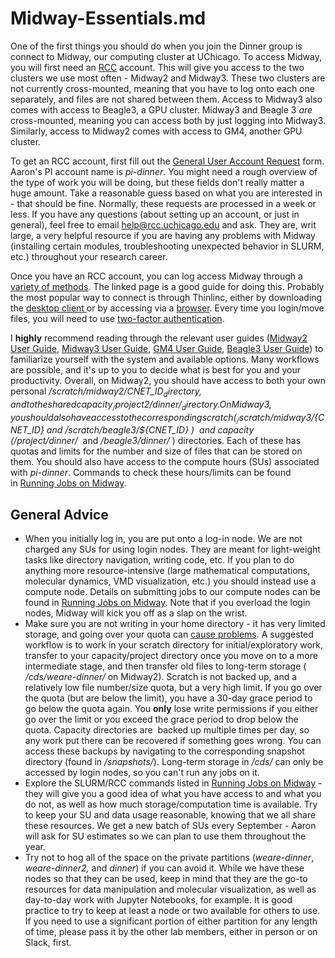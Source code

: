 # Midway-Essentials.md
One of the first things you should do when you join the Dinner group is connect to Midway, our computing cluster at UChicago. To access Midway, you will first need an [RCC](https://rcc.uchicago.edu/) account. This will give you access to the two clusters we use most often - Midway2 and Midway3. These two clusters are not currently cross-mounted, meaning that you have to log onto each one separately, and files are not shared between them. Access to Midway3 also comes with access to Beagle3, a GPU cluster. Midway3 and Beagle 3 _are_ cross-mounted, meaning you can access both by just logging into Midway3. Similarly, access to Midway2 comes with access to GM4, another GPU cluster.

To get an RCC account, first fill out the [General User Account Request](https://rcc.uchicago.edu/accounts-allocations/general-user-account-request) form. Aaron's PI account name is _pi-dinner_. You might need a rough overview of the type of work you will be doing, but these fields don't really matter a huge amount. Take a reasonable guess based on what you are interested in - that should be fine. Normally, these requests are processed in a week or less. If you have any questions (about setting up an account, or just in general), feel free to email [help@rcc.uchicago.edu](mailto:help@rcc.uchicago.edu) and ask. They are, writ large, a very helpful resource if you are having any problems with Midway (installing certain modules, troubleshooting unexpected behavior in SLURM, etc.) throughout your research career. 

Once you have an RCC account, you can log access Midway through a [variety of methods](https://rcc.uchicago.edu/docs/connecting/index.html). The linked page is a good guide for doing this. Probably the most popular way to connect is through Thinlinc, either by downloading the [desktop client ](https://www.cendio.com/thinlinc/download)or by accessing via a [browser](https://midway2.rcc.uchicago.edu). Every time you login/move files, you will need to use [two-factor authentication](https://cnet.uchicago.edu/2FA/index.htm).

I **highly** recommend reading through the relevant user guides ([Midway2 User Guide](https://rcc.uchicago.edu/docs/), [Midway3 User Guide,](https://mdw3.rcc.uchicago.edu/user-guide/) [GM4 User Guide](https://gm4.rcc.uchicago.edu/), [Beagle3 User Guide](https://git.rcc.uchicago.edu/rcc-public/beagle3/-/wikis/Beagle3-User-Guide)) to familiarize yourself with the system and available options. Many workflows are possible, and it's up to you to decide what is best for you and your productivity. Overall, on Midway2, you should have access to both your own personal _/scratch/midway2/${CNET\_ID}_ directory, and to the shared capacity _/project2/dinner/_ directory. On Midway3, you should also have access to the corresponding scratch (_/scratch/midway3/${CNET\_ID} _and _/scratch/beagle3/${CNET\_ID}_ )  and capacity (_/project/dinner/_  and _/beagle3/dinner/_ ) directories. Each of these has quotas and limits for the number and size of files that can be stored on them. You should also have access to the compute hours (SUs) associated with _pi-dinner_. Commands to check these hours/limits can be found in [Running Jobs on Midway](/display/thecookbook/Running+Jobs+on+Midway). 

General Advice
--------------

*   When you initially log in, you are put onto a log-in node. We are not charged any SUs for using login nodes. They are meant for light-weight tasks like directory navigation, writing code, etc. If you plan to do anything more resource-intensive (large mathematical computations, molecular dynamics, VMD visualization, etc.) you should instead use a compute node. Details on submitting jobs to our compute nodes can be found in [Running Jobs on Midway](/display/thecookbook/Running+Jobs+on+Midway). Note that if you overload the login nodes, Midway will kick you off as a slap on the wrist. 
*   Make sure you are not writing in your home directory - it has very limited storage, and going over your quota can [cause problems](/pages/viewpage.action?pageId=243238385). A suggested workflow is to work in your scratch directory for initial/exploratory work, transfer to your capacity/project directory once you move on to a more intermediate stage, and then transfer old files to long-term storage ( _/cds/weare-dinner/_ on Midway2). Scratch is not backed up, and a relatively low file number/size quota, but a very high limit. If you go over the quota (but are below the limit), you have a 30-day grace period to go below the quota again. You **only** lose write permissions if you either go over the limit or you exceed the grace period to drop below the quota. Capacity directories are  backed up multiple times per day, so any work put there can be recovered if something goes wrong. You can access these backups by navigating to the corresponding snapshot directory (found in _/snapshots/_). Long-term storage in _/cds/_ can only be accessed by login nodes, so you can't run any jobs on it. 
*   Explore the SLURM/RCC commands listed in [Running Jobs on Midway](/display/thecookbook/Running+Jobs+on+Midway) - they will give you a good idea of what you have access to and what you do not, as well as how much storage/computation time is available. Try to keep your SU and data usage reasonable, knowing that we all share these resources. We get a new batch of SUs every September - Aaron will ask for SU estimates so we can plan to use them throughout the year.
*   Try not to hog all of the space on the private partitions (_weare-dinner_, _weare-dinner2,_ and _dinner_) if you can avoid it. While we have these nodes so that they can be used, keep in mind that they are the go-to resources for data manipulation and molecular visualization, as well as day-to-day work with Jupyter Notebooks, for example. It is good practice to try to keep at least a node or two available for others to use. If you need to use a significant portion of either partition for any length of time, please pass it by the other lab members, either in person or on Slack, first.